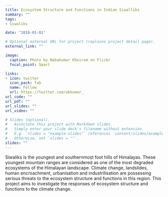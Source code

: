 ```yaml
---
title: Ecosystem Structure and Functions in Indian Siwalliks
summary: ""
tags:
- Siwaliks

date: "2018-01-01"

# Optional external URL for project (replaces project detail page).
external_link: ""

image:
  caption: Photo by Nabakumar Khoirom on Flickr
  focal_point: Smart

links:
- icon: twitter
  icon_pack: fab
  name: Follow
  url: https://twitter.com/abkumar_
url_code: ""
url_pdf: ""
url_slides: ""
url_video: ""

# Slides (optional).
#   Associate this project with Markdown slides.
#   Simply enter your slide deck's filename without extension.
#   E.g. `slides = "example-slides"` references `content/slides/example-slides.md`.
#   Otherwise, set `slides = ""`.
slides: ""
---
```


Siwaliks is the youngest and southernmost foot hills of Himalayas. These youngest mountain ranges are considered as one of the most degraded ecosystems of the Himalayan landscape. Climate change, landslides, human encroachment, urbanisation and industrilisation are possessing serious threats to the ecosystem structure and functions in this region. This project aims to investigate the responses of ecosystem structure and functions to the climate change.
